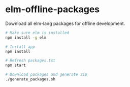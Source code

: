 # elm-offline-packages

Download all elm-lang packages for offline development.

```bash
# Make sure elm is installed
npm install -g elm

# Install app
npm install

# Refresh packages.txt
npm start

# Download packages and generate zip
./generate_packages.sh
```